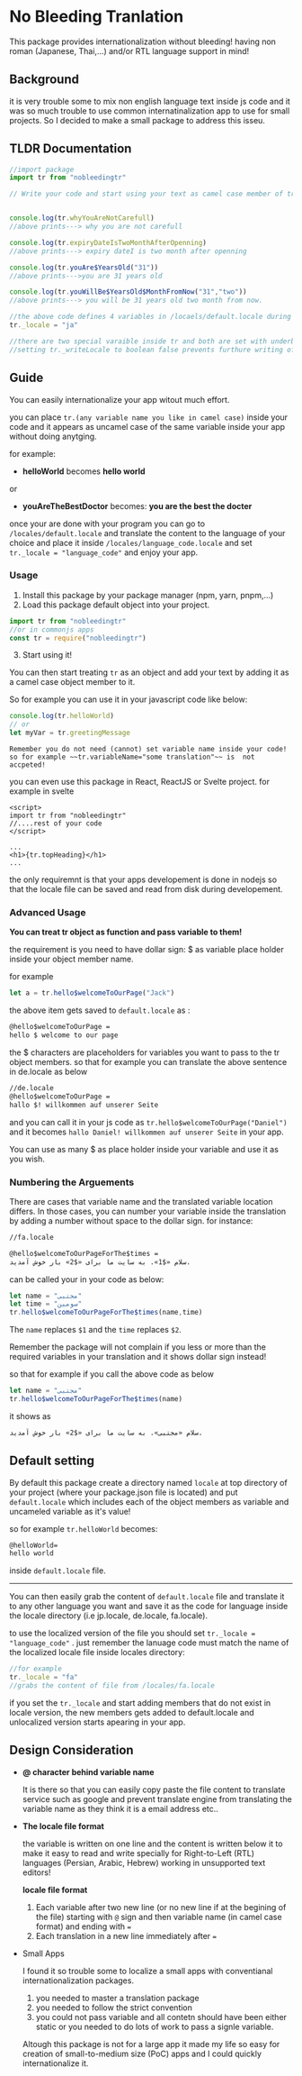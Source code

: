 # No Bleeding Tranlation

This package provides internationalization without bleeding! having non roman (Japanese, Thai,...) and/or RTL language support in mind!

## Background

it is very trouble some to mix non english language text inside js code and it was so much trouble to use common internatinalization app to use for small projects. So I decided to make a small package to address this isseu.

## TLDR Documentation

```js
//import package
import tr from "nobleedingtr"

// Write your code and start using your text as camel case member of tr object without defining it.


console.log(tr.whyYouAreNotCarefull)
//above prints---> why you are not carefull

console.log(tr.expiryDateIsTwoMonthAfterOpenning)
//above prints---> expiry dateI is two month after openning

console.log(tr.youAre$YearsOld("31")) 
//above prints--->you are 31 years old

console.log(tr.youWillBe$YearsOld$MonthFromNow("31","two")) 
//above prints---> you will be 31 years old two month from now.

//the above code defines 4 variables in /locaels/default.locale during developement.once you are done wit developement translate default.locale to any language you like: for example Japanese and place the contents in ja.locale. and later set 
tr._locale = "ja"

//there are two special varaible inside tr and both are set with underbar tr._locale and tr._writeLocale
//setting tr._writeLocale to boolean false prevents furthure writing of default to the file system.

```

## Guide

You can easily internationalize your app witout much effort.

you can place `tr.(any variable name you like in camel case)` inside your code and it appears as uncamel case of the same variable inside your app without doing anytging.

for example:

- **helloWorld** becomes **hello world**

or

- **youAreTheBestDoctor** becomes: **you are the best the docter**

once your are done with your program you can go to `/locales/default.locale` and translate the content to the language of your choice and place it inside `/locales/language_code.locale` and set `tr._locale = "language_code"` and enjoy your app.

### Usage

1. Install this package by your package manager (npm, yarn, pnpm,...)
2. Load this package default object into your project.

```js
import tr from "nobleedingtr"
//or in commonjs apps
const tr = require("nobleedingtr")
```

3. Start using it!

You can then start treating  `tr` as an object and add your text by adding it as a camel case object member to it.

So for example you can use it in your javascript code like below:

```js
console.log(tr.helloWorld)
// or 
let myVar = tr.greetingMessage 
```

`
Remember you do not need (cannot) set variable name inside your code!
so for example ~~tr.variableName="some translation"~~ is  not accpeted!
`

you can even use this package in React, ReactJS or Svelte project. for example in svelte

```svelte
<script>
import tr from "nobleedingtr"
//....rest of your code
</script>

...
<h1>{tr.topHeading}</h1>
...

```

the only requiremnt is that your apps developement is done in nodejs so that the locale file can be saved and read from disk during developement.

### Advanced Usage

**You can treat tr object as function and pass variable to them!**

the requirement is you need to have dollar sign: $ as variable place holder inside your object member name.

for example

```js
let a = tr.hello$welcomeToOurPage("Jack")
```

the above item gets saved to `default.locale` as :

```txt
@hello$welcomeToOurPage = 
hello $ welcome to our page

```

the $ characters are placeholders for variables you want to pass to the  tr object members. so that for example you can translate the above sentence in de.locale as below

```txt
//de.locale
@hello$welcomeToOurPage = 
hallo $! willkommen auf unserer Seite

```

and you can call it in your js code as `tr.hello$welcomeToOurPage("Daniel")` and it becomes `hallo Daniel! willkommen auf unserer Seite` in your app.

You can use as many $ as place holder inside your variable and use it as you wish.

### Numbering the Arguements

There are cases that variable name and the translated variable location differs. In those cases, you can number your variable inside the translation by adding a number without space to the dollar sign. for instance:

```txt
//fa.locale

@hello$welcomeToOurPageForThe$times = 
سلام «$1». به سایت ما برای «$2» بار خوش آمدید.
```

can be called your in your code as below:

```js
let name = "مجتبی"
let time = "سومین"
tr.hello$welcomeToOurPageForThe$times(name,time)
```

The `name` replaces `$1` and the `time` replaces `$2`.

Remember the package will not complain if you less or more than the required variables in your translation and it shows dollar sign instead!

so that for example if you call the above code as below

```js
let name = "مجتبی"
tr.hello$welcomeToOurPageForThe$times(name)
```

it shows as

```txt
سلام «مجتبی». به سایت ما برای «$2» بار خوش آمدید.
```

## Default setting

By default this package create a directory named `locale` at top directory of your project (where your package.json file is located) and put `default.locale` which includes each of the object members as variable and uncameled variable as it's value!

so for example `tr.helloWorld` becomes:

```txt
@helloWorld= 
hello world
```

inside `default.locale` file.

---

You can then easily grab the content of `default.locale` file and translate it to any other language you want and save it as the code for language  inside  the locale directory (i.e jp.locale, de.locale, fa.locale).

to use the localized version of the file you should set `tr._locale = "language_code"` . just remember the lanuage code must match the name of the localized locale file inside locales directory:

```javascript
//for example
tr._locale = "fa"
//grabs the content of file from /locales/fa.locale 
```

if you set the `tr._locale` and start adding members that do not exist in locale version, the new members gets added to default.locale and  unlocalized version starts apearing in your app.

## Design Consideration

- **@ character behind variable name**
  
  It is there so that you can easily copy paste the file content to translate service such as google and prevent translate engine from translating the variable name as they think it is a email address etc..

- **The locale file format**

  the variable is written on one line and the content is written below it to make it easy to read and write specially for  Right-to-Left (RTL) languages (Persian, Arabic, Hebrew) working in unsupported text editors!

  **locale file format**
    1. Each variable after two  new line (or no new line if at the begining of the file) starting with `@` sign and then variable name (in camel case format) and ending with `=`
    2. Each translation in a new line immediately after `=`

- Small Apps

   I found it so trouble some to localize a small apps with conventianal internationalization packages.
   1. you needed to master a translation package
   2. you needed to follow the strict convention
   3. you could not pass variable and all contetn should have been either static or you needed to do lots of work to pass a signle variable.

    Altough this package is not for a large app it made my life so easy for creation of small-to-medium size (PoC) apps and I could quickly internationalize it.
